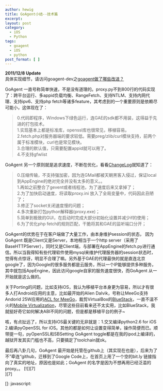 ```yaml
---
author: hewig
title: GoAgent小结--技术篇
excerpt:
layout: post
category:
  - iOS
  - Python
tags:
  - goagent
  - iOS
  - python
post_format: [ ]
---
```

**2011/12/8 Update**  
具体实现细节，请访问goagent-dev之[goagent做了哪些改进？][1]

GoAgent 一直号称简单快速，不是没有道理的。proxy.py不到800行的代码实现了：跨平台运行、多appid负载均衡、RangeFetch、支持NTLM、支持内网代理、支持ipv6、支持php fetch等诸多feature，其考虑到的一个重要原则是依赖尽可能小，这体现在了：

> 0.代码即程序，Windows下绿色运行，连GAE的sdk都不用装，这得益于先进的打包技术。  
> 1.实现基本上都是标准库，openssl库也很常见，移植容易。  
> 2.fetch.php对服务器端的要求较低。需要preg/zlib/curl模块支持，前两个属于标准模块，curl也是常见模块。  
> 3.合理的默认值，只需要配置appid就可以用了。  
> 4.不支持gfwlist 

GoAgent 另一个原则就是追求速度，不断在优化，看看[ChangeLog][2]就知道了：

> 0.压缩传输，不支持强加密，因为连GMail都被天朝黑客入侵过，保证local到AppEngine的绝对完全并没有太多的意义。。  
> 1.再如之前整合了gevent或者线程池，为了速度后来又拿掉了；  
> 2.为了加快启动速度，将读取proxy.ini 放入了全局变量中，代码因此丑陋了；  
> 3.修正了socket关闭速度慢的问题；  
> 4.多次重新打包python解释器(proxy.exe)；  
> 5.简单到极致的GUI，在启动时完成大部分初始化设置并减少if的使用；  
> 6.为了优化php fetch的规则匹配，干脆将其和GAE的监听端口分开； 

GoAgent的优势在于在客户端做了大量工作，由本身维护session的状态， 因为GoAgent 既是Client又是Server，本地相当于一个http server（采用了BaseHTTPServer），同时又是Client端，与部署在AppEngine的fetch.py进行通信。所以当我得知有些代理软件使用mysql来维护代理服务器的session状态时，觉得有点惊讶，明显不合理了嘛。另外基于GAE的代理最快的就是直连北京google了，因为Google的很多服务都是云服务，所以一个IP能够提供多种服务，其中就包括AppEngine，因此访问google自家的服务速度很快，而GoAgent 从一开始就是这么做的。

关于Porting的问题，比如支持iOS，我认为移植平台本身更为容易，所以才有很多人打Android应用的主意，比如最开始的Alien Dalvik，号称让MeeGo支持Andorid 25W应用的[ACL for MeeGo][3]，裁剪VirtualBox的[BlueStack][4]，一直不温不火的[Mobile Virtualization][5]，尽管这些目前看来还不太实用，比如BlueStack，我就挺好奇它如何解决ABI不同的问题，但是都是移植平台的例子~

咳，有点扯远了，所以支持iOS最关键的无非就是：1.交叉编译python2.6 for iOS 2.编译pyOpenSSL for iOS。其他的都是如何让设置变得简单，操作简便而已。顺带提一句，pyOpenSSL和SBSetting GoAgent toggle都是在我的ipod上编译的，越狱开发其实门槛也不高，只要搞定了toolchain就ok。

最后再八卦几句，GoAgent 最开始是托管在github上（其实现在也是），后来为了不”牵连“github，迁移到了Google Code上，在首页上用了一个空的bit.ly 链接指向了真实的地址，原因也是如此；GoAgent 的名字是因为不想再用已经泛滥的proxy。。 [![][7]  
][7]  

 [1]: https://groups.google.com/forum/#!topic/goagent-dev/QLrWFUkdT_0 "goagent-dev"
 [2]: https://code.google.com/p/goagent/wiki/ChangeLog
 [3]: http://tech.weiphone.com/2011-09-23/translator_fail_241650.shtml
 [4]: http://www.bluestack.com
 [5]: http://www.google.com/search?q=mobile+virtualization
 []: javascript: